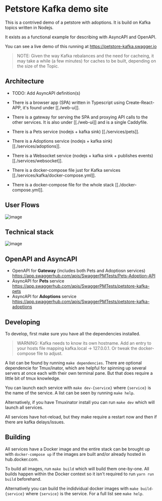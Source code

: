 # Petstore Kafka demo site

This is a contrived demo of a petstore with adoptions.
It is build on Kafka topics written in Nodejs.

It exists as a functional example for describing with AsyncAPI and OpenAPI.

You can see a live demo of this running at https://petstore-kafka.swagger.io

> NOTE: Given the way Kafka rebalances and the need for cacheing, it may take a while (a few minutes) for caches to be built, depending on the size of the Topic.


## Architecture

- TODO: Add AsyncAPI definition(s)

- There is a browser app (SPA) written in Typescript using Create-React-APP, it's found under [[./web-ui]].
- There is a gateway for serving the SPA and proxying API calls to the other services. It is also under [[./web-ui]] and is a single Caddyfile.
- There is a Pets service (nodejs + kafka sink) [[./services/pets]].
- There is a Adoptions service (nodejs + kafka sink) [[./services/adoptions]].
- There is a Websocket service (nodejs + kafka sink + publishes events) [[./services/websocket]].
- There is a docker-compose file just for Kafka services [[./services/kafka/docker-compose.yml]].
- There is a docker-compose file for the whole stack [[./docker-compose.yml]].

## User Flows

![image](https://user-images.githubusercontent.com/8438485/228814936-378faa65-809f-412d-95a2-ee59c6bad7f1.png)


## Technical stack

![image](https://user-images.githubusercontent.com/8438485/228814110-04ec68e6-4e2e-4d91-9977-d243e2b55a59.png)

## OpenAPI and AsyncAPI

- OpenAPI for **Gateway** (includes both Pets and Adoptiosn services) https://app.swaggerhub.com/apis/SwaggerPMTests/Pets-Adoption-API
- AsyncAPI for **Pets** service https://app.swaggerhub.com/apis/SwaggerPMTests/petstore-kafka-pets
- AsyncAPI for **Adoptions** service https://app.swaggerhub.com/apis/SwaggerPMTests/petstore-kafka-adoptions


## Developing

To develop, first make sure you have all the dependencies installed.

> WARNING: Kafka needs to know its own hostname. Add an entry to your hosts file mapping kafka.local -> 127.0.0.1. Or tweak the docker-compose file to adjust.

A list can be found by running `make dependencies`. There are optional dependencie for Tmux/inator, which are helpful for spinning up several servers at once each with their own terminal pane. But that does require a little bit of tmux knowledge.

You can launch each service with `make dev-{service}` where `{service}` is the name of the service. A list can be seen by running `make help`.

Alternatively, if you have Tmuxinator install you can run `make dev` which will launch all services.

All services have hot-reload, but they make require a restart now and then if there are kafka delays/issues.

## Building

All services have a Docker image and the entire stack can be brought up with `docker-compose up` if the images are built and/or already hosted in hub.docker.com.

To build all images, run `make build` which will build them one-by-one. All builds happen within the Docker context so it isn't required to run `yarn run build` beforehand.

Alternatively you can build the indidvidual docker images with `make build-{service}` where `{service}` is the service. For a full list see `make help`.

